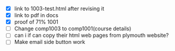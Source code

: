- [X] link to 1003-test.html after revising it
- [X] link to pdf in docs
- [X] proof of 71% 1001
- [ ] Change comp1003 to comp1001(course details)
- [ ] can i if can copy their html web pages from plymouth website?
- [ ] Make email side button work
